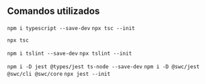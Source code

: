 ## Comandos utilizados

`npm i typescript --save-dev`
`npx tsc --init`

`npx tsc`

`npm i tslint --save-dev`
`npx tslint --init`

`npm i -D jest @types/jest ts-node --save-dev`
`npm i -D @swc/jest @swc/cli @swc/core`
`npx jest --init`